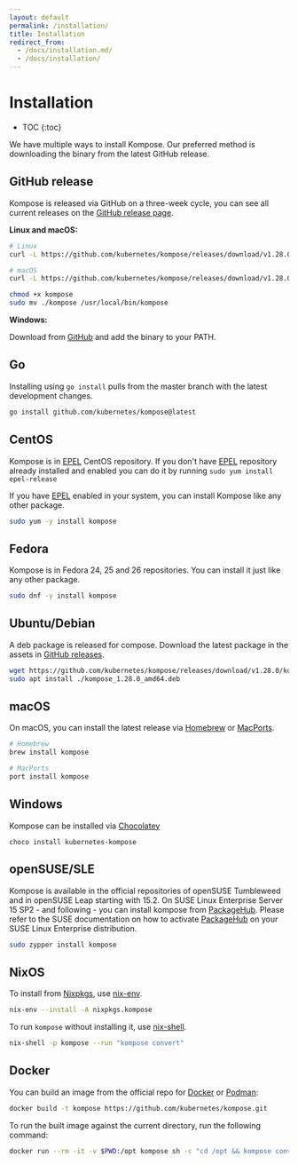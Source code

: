 ```yaml
---
layout: default
permalink: /installation/
title: Installation
redirect_from:
  - /docs/installation.md/
  - /docs/installation/
---
```


# Installation

- TOC
  {:toc}

We have multiple ways to install Kompose. Our preferred method is downloading the binary from the latest GitHub release.

## GitHub release

Kompose is released via GitHub on a three-week cycle, you can see all current releases on the [GitHub release page](https://github.com/kubernetes/kompose/releases).

**Linux and macOS:**

```sh
# Linux
curl -L https://github.com/kubernetes/kompose/releases/download/v1.28.0/kompose-linux-amd64 -o kompose

# macOS
curl -L https://github.com/kubernetes/kompose/releases/download/v1.28.0/kompose-darwin-amd64 -o kompose

chmod +x kompose
sudo mv ./kompose /usr/local/bin/kompose
```

**Windows:**

Download from [GitHub](https://github.com/kubernetes/kompose/releases/download/v1.28.0/kompose-windows-amd64.exe) and add the binary to your PATH.

## Go

Installing using `go install` pulls from the master branch with the latest development changes.

```sh
go install github.com/kubernetes/kompose@latest
```

## CentOS

Kompose is in [EPEL](https://fedoraproject.org/wiki/EPEL) CentOS repository.
If you don't have [EPEL](https://fedoraproject.org/wiki/EPEL) repository already installed and enabled you can do it by running `sudo yum install epel-release`

If you have [EPEL](https://fedoraproject.org/wiki/EPEL) enabled in your system, you can install Kompose like any other package.

```bash
sudo yum -y install kompose
```

## Fedora

Kompose is in Fedora 24, 25 and 26 repositories. You can install it just like any other package.

```bash
sudo dnf -y install kompose
```

## Ubuntu/Debian

A deb package is released for compose. Download the latest package in the assets in [GitHub releases](https://github.com/kubernetes/kompose/releases).

```bash
wget https://github.com/kubernetes/kompose/releases/download/v1.28.0/kompose_1.28.0_amd64.deb # Replace 1.28.0 with latest tag
sudo apt install ./kompose_1.28.0_amd64.deb
```

## macOS

On macOS, you can install the latest release via [Homebrew](https://brew.sh) or [MacPorts](https://www.macports.org/).
```bash
# Homebrew
brew install kompose

# MacPorts
port install kompose
```

## Windows

Kompose can be installed via [Chocolatey](https://chocolatey.org/packages/kubernetes-kompose)

```console
choco install kubernetes-kompose
```

## openSUSE/SLE

Kompose is available in the official repositories of openSUSE Tumbleweed and in openSUSE Leap starting with 15.2. On SUSE Linux Enterprise Server 15 SP2 - and following - you can install kompose from [PackageHub](https://packagehub.suse.com/). Please refer to the SUSE documentation on how to activate [PackageHub](https://packagehub.suse.com/) on your SUSE Linux Enterprise distribution.

```bash
sudo zypper install kompose
```

## NixOS

To install from [Nixpkgs](https://github.com/NixOS/nixpkgs), use [nix-env](https://nixos.org/manual/nix/stable/command-ref/nix-env.html).

```bash
nix-env --install -A nixpkgs.kompose
```

To run `kompose` without installing it, use [nix-shell](https://nixos.org/manual/nix/stable/command-ref/nix-shell.html).

```bash
nix-shell -p kompose --run "kompose convert"
```

## Docker

You can build an image from the official repo for [Docker](https://docs.docker.com/engine/reference/commandline/build/) or [Podman](https://docs.podman.io/en/latest/markdown/podman-build.1.html):

```bash
docker build -t kompose https://github.com/kubernetes/kompose.git
```

To run the built image against the current directory, run the following command:

```bash
docker run --rm -it -v $PWD:/opt kompose sh -c "cd /opt && kompose convert"
```
